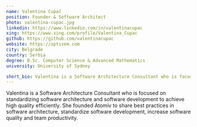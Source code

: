 ```yaml
---
name: Valentina Cupać
position: Founder & Software Architect
photo: valentina-cupac.jpg
linkedin: https://www.linkedin.com/in/valentinacupac
xing: https://www.xing.com/profile/Valentina_Cupac
github: https://github.com/valentinacupac
website: https://optivem.com
city: Belgrade
country: Serbia
degree: B.Sc. Computer Science & Advanced Mathematics
university: University of Sydney

short_bio: Valentina is a Software Architecture Consultant who is focused on standardizing software architecture and software development to achieve high quality efficiently.
---
```

Valentina is a Software Architecture Consultant who is focused on standardizing software architecture and software development to achieve high quality efficiently. She founded Atomiv to share best practices in software architecture, standardize software development, increase software quality and team productivity.
